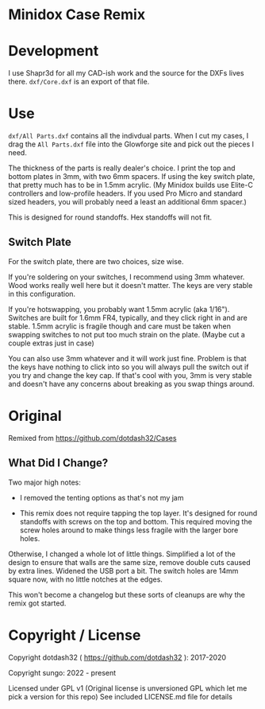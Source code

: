 # Minidox Case Remix

# Development

I use Shapr3d for all my CAD-ish work and the source for the DXFs lives there. `dxf/Core.dxf` is an export of that file. 

# Use

`dxf/All Parts.dxf` contains all the indivdual parts. When I cut my cases, I drag the `All Parts.dxf` file into the Glowforge site and pick out the pieces I need. 

The thickness of the parts is really dealer's choice. I print the top and bottom plates in 3mm, with two 6mm spacers. If using the key switch plate, that pretty much has to be in 1.5mm acrylic. (My Minidox builds use Elite-C controllers and low-profile headers. If you used Pro Micro and standard sized headers, you will probably need a least an additional 6mm spacer.)

This is designed for round standoffs. Hex standoffs will not fit.

## Switch Plate

For the switch plate, there are two choices, size wise.

If you're soldering on your switches, I recommend using 3mm whatever. Wood works really well here but it doesn't matter. The keys are very stable in this configuration.

If you're hotswapping, you probably want 1.5mm acrylic (aka 1/16"). Switches are built for 1.6mm FR4, typically, and they click right in and are stable. 1.5mm acrylic is fragile though and care must be taken when swapping switches to not put too much strain on the plate. (Maybe cut a couple extras just in case)

You can also use 3mm whatever and it will work just fine. Problem is that the keys have nothing to click into so you will always pull the switch out if you try and change the key cap. If that's cool with you, 3mm is very stable and doesn't have any concerns about breaking as you swap things around.

# Original

Remixed from https://github.com/dotdash32/Cases

## What Did I Change?

Two major high notes:

* I removed the tenting options as that's not my jam
  
* This remix does not require tapping the top layer. It's designed for round standoffs with screws on the top and bottom. This required moving the screw holes around to make things less fragile with the larger bore holes.

Otherwise, I changed a whole lot of little things. Simplified a lot of the design to ensure that walls are the same size, remove double cuts caused by extra lines. Widened the USB port a bit. The switch holes are 14mm square now, with no little notches at the edges. 

This won't become a changelog but these sorts of cleanups are why the remix got started.

# Copyright / License

Copyright dotdash32 ( https://github.com/dotdash32 ): 2017-2020

Copyright sungo: 2022 - present

Licensed under GPL v1 (Original license is unversioned GPL which let me pick a version for this repo)
See included LICENSE.md file for details